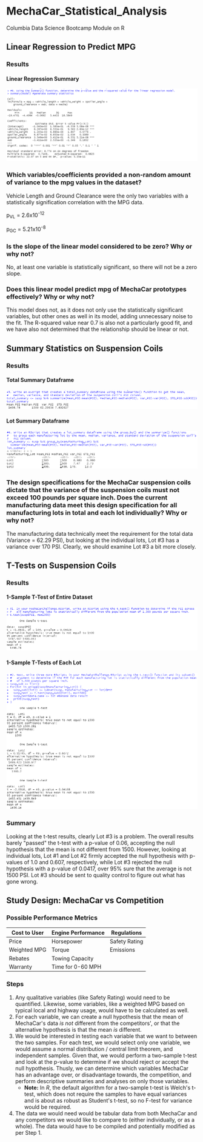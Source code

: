 # MechaCar_Statistical_Analysis
Columbia Data Science Bootcamp Module on R

## Linear Regression to Predict MPG
### Results
#### Linear Regression Summary
![](screenshots/linear_regression.png)
### Which variables/coefficients provided a non-random amount of variance to the mpg values in the dataset?
Vehicle Length and Ground Clearance were the only two variables with a statistically signification correlation with the MPG data.

p<sub>VL</sub> = 2.6x10<sup>-12</sup>

p<sub>GC</sub> = 5.21x10<sup>-8</sup>

### Is the slope of the linear model considered to be zero? Why or why not?
No, at least one variable is statistically significant, so there will not be a zero slope.

### Does this linear model predict mpg of MechaCar prototypes effectively? Why or why not?
This model does not, as it does not only use the statistically significant variables, but other ones as well in its model, adding unnecessary noise to the fit.  The R-squared value near 0.7 is also not a particularly good fit, and we have also not determined that the relationship should be linear or not.

## Summary Statistics on Suspension Coils
### Results
#### Total Summary Dataframe
![](screenshots/total_summary.png)
#### Lot Summary Dataframe
![](screenshots/lot_summary.png)
### The design specifications for the MechaCar suspension coils dictate that the variance of the suspension coils must not exceed 100 pounds per square inch. Does the current manufacturing data meet this design specification for all manufacturing lots in total and each lot individually? Why or why not?
The manufacturing data technically meet the requirement for the total data (Variance = 62.29 PSI), but looking at the individual lots, Lot #3 has a variance over 170 PSI.  Clearly, we should examine Lot #3 a bit more closely.

## T-Tests on Suspension Coils
### Results
#### 1-Sample T-Test of Entire Dataset
![](screenshots/t_test.png)
#### 1-Sample T-Tests of Each Lot
![](screenshots/lot_tests.png)
### Summary
Looking at the t-test results, clearly Lot #3 is a problem.  The overall results barely "passed" the t-test with a p-value of 0.06, accepting the null hypothesis that the mean is not different from 1500.  However, looking at individual lots, Lot #1 and Lot #2 firmly accepted the null hypothesis with p-values of 1.0 and 0.607, respectively, while Lot #3 rejected the null hypothesis with a p-value of 0.0417, over 95% sure that the average is not 1500 PSI.  Lot #3 should be sent to quality control to figure out what has gone wrong.

## Study Design: MechaCar vs Competition

### Possible Performance Metrics
| Cost to User | Engine Performance | Regulations   |
| ------------ | ------------------ | ------------- |
| Price        | Horsepower         | Safety Rating |
| Weighted MPG | Torque             | Emissions     |
| Rebates      | Towing Capacity    |               |
| Warranty     | Time for 0-60 MPH  |               |

### Steps
1. Any qualitative variables (like Safety Rating) would need to be quantified.  Likewise, some variables, like a weighted MPG based on typical local and highway usage, would have to be calculated as well.
2. For each variable, we can create a null hypothesis that the mean of MechaCar's data *is not* different from the competitors', or that the alternative hypothesis is that the mean *is* different.
3. We would be interested in testing each variable that we want to between the two samples.  For each test, we would select only one variable, we would assume a normal distribution / central limit theorem, and independent samples.  Given that, we would perform a two-sample t-test and look at the p-value to determine if we should reject or accept the null hypothesis.  Thusly, we can determine which variables MechaCar has an advantage over, or disadvantage towards, the competition, and perform descriptive summaries and analyses on only those variables.
    - **Note:** In *R*, the default algorithm for a two-sample t-test is Welch's t-test, which does not require the samples to have equal variances and is about as robust as Student's t-test, so no F-test for variance would be required.
4. The data we would need would be tabular data from both MechaCar and any competitors we would like to compare to (either individually, or as a whole).  The data would have to be compiled and potentially modified as per Step 1.
